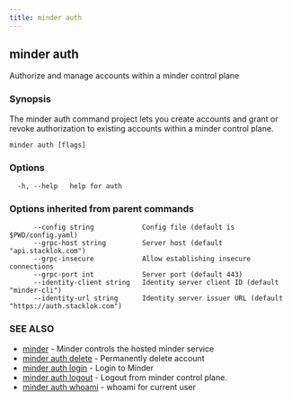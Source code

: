 ```yaml
---
title: minder auth
---
```

## minder auth

Authorize and manage accounts within a minder control plane

### Synopsis

The minder auth command project lets you create accounts and grant or revoke
authorization to existing accounts within a minder control plane.

```
minder auth [flags]
```

### Options

```
  -h, --help   help for auth
```

### Options inherited from parent commands

```
      --config string            Config file (default is $PWD/config.yaml)
      --grpc-host string         Server host (default "api.stacklok.com")
      --grpc-insecure            Allow establishing insecure connections
      --grpc-port int            Server port (default 443)
      --identity-client string   Identity server client ID (default "minder-cli")
      --identity-url string      Identity server issuer URL (default "https://auth.stacklok.com")
```

### SEE ALSO

* [minder](minder.md)	 - Minder controls the hosted minder service
* [minder auth delete](minder_auth_delete.md)	 - Permanently delete account
* [minder auth login](minder_auth_login.md)	 - Login to Minder
* [minder auth logout](minder_auth_logout.md)	 - Logout from minder control plane.
* [minder auth whoami](minder_auth_whoami.md)	 - whoami for current user

